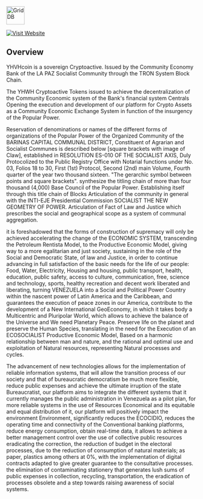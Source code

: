 <img src="https://yhwhcore.webnode.com/_files/200000027-b4317b52ba/450/image001.jpg" align="center" height="48" alt="GridDB"/>

[![Visit Website](https://yhwhcore.webnode.com/_files/200000088-098e6098e8/200/icon%20YHWHcoin200x200.png)](https://yhwhcore.webnode.com) 

## Overview
  YHVHcoin is a sovereign Cryptoactive. Issued by the Community Economy Bank of the LA PAZ Socialist Community through the TRON System Block Chain.

The YHWH Cryptoactive Tokens issued to achieve the decentralization of the Community Economic system of the Bank's financial system Centrals Opening the execution and development of our platform for Crypto Assets as a Community Economic Exchange System in function of the insurgency of the Popular Power.

Reservation of denominations or names of the different forms of organizations of the Popular Power of the Organized Community of the BARINAS CAPITAL COMMUNAL DISTRICT, Constituent of Agrarian and Socialist Communes is described below [square brackets with image of Claw], established in RESOLUTION ES-010 OF THE SOCIALIST AXIS, Duly Protocolized to the Public Registry Office with Notarial functions under No. 03, Folios 18 to 30, First (1st) Protocol, Second (2nd) main Volume, Fourth quarter of the year two thousand sixteen. "The gerarchic symbol between points and square brackets". synthesize the titling chain of more than four thousand (4,000) Base Council of the Popular Power. Establishing itself through this title chain of Blocks Articulation of the community in general with the INTI-EJE Presidential Commission SOCIALIST THE NEW GEOMETRY OF POWER. Articulation of Fact of Law and Justice which prescribes the social and geographical scope as a system of communal aggregation.

it is foreshadowed that the forms of construction of supremacy will only be achieved accelerating the change of the ECONOMIC SYSTEM, transcending the Petroleum Rentista Model, to the Productive Economic Model, giving way to a more egalitarian and just society, sustaining in the role of the Social and Democratic State, of law and Justice, in order to continue advancing in full satisfaction of the basic needs for the life of our people: Food, Water, Electricity, Housing and housing, public transport, health, education, public safety, access to culture, communication, free, science and technology, sports, healthy recreation and decent work liberated and liberating, turning VENEZUELA into a Social and Political Power Country within the nascent power of Latin America and the Caribbean, and guarantees the execution of peace zones in our America, contribute to the development of a New International GeoEconomy, in which it takes body a Multicentric and Pluripolar World, which allows to achieve the balance of the Universe and We need Planetary Peace. Preserve life on the planet and preserve the Human Species, translating in the need for the Execution of an ECOSOCIALIST Productive Economic Model, Based on a harmonic relationship between man and nature, and the rational and optimal use and exploitation of Natural resources, representing Natural processes and cycles.

The advancement of new technologies allows for the implementation of reliable information systems, that will allow the transition process of our society and that of bureaucratic democratism be much more flexible, reduce public expenses and achieve the ultimate irruption of the state Bureaucratist, our platform aims to integrate the different systems that it currently manages the public administration in Venezuela as a pilot plan, for more reliable systems in the use of Resources Economical and its equitable and equal distribution of it, our platform will positively impact the environment Environment, significantly reduces the ECOCIDIO, reduces the operating time and connectivity of the Conventional banking platforms, reduce energy consumption, obtain real-time data, it allows to achieve a better management control over the use of collective public resources eradicating the correction, the reduction of budget in the electoral processes, due to the reduction of consumption of natural materials; as paper, plastics among others at 0%, with the implementation of digital contracts adapted to give greater guarantee to the consultative processes. the elimination of contaminating stationery that generates lush sums of public expenses in collection, recycling, transportation, the eradication of processes obsolete and a step towards raising awareness of social systems.

